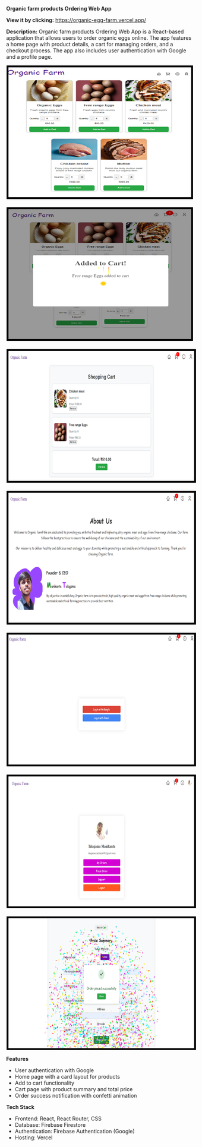 **Organic farm products Ordering Web App**

**View it by clicking:** https://organic-egg-farm.vercel.app/

**Description:**
Organic farm products Ordering Web App is a React-based application that allows users to order organic eggs online. The app features a home page with product details, a cart for managing orders, and a checkout process. The app also includes user authentication with Google and a profile page.

<div style="display: flex; flex-direction: row; flex-wrap: wrap; justify-content: space-around; gap: 20px;">
  <img src="./assets/Home.png" alt="Screenshot 1" width="500" height="350" style="border: 5px solid black;margin:1px;" />
  <img src="./assets/Home1.png" alt="Screenshot 2" width="500" height="350" style="border: 5px solid black;margin:1px;"" />
  <img src="./assets/Cart.png" alt="Screenshot 3" width="500" height="350" style="border: 5px solid black;margin:1px;"" />
  <img src="./assets/Aboutus.png" alt="Screenshot 4" width="500" height="350" style="border: 5px solid black;margin:1px;"" />
  <img src="./assets/login.png" alt="Screenshot 5" width="500" height="350" style="border: 5px solid black;margin:1px;"" />
  <img src="./assets/account.png" alt="Screenshot 5" width="500" height="350" style="border: 5px solid black;margin:1px;"" />
  <img src="./assets/order.png" alt="Screenshot 6" width="500" height="350" style="border: 5px solid black;margin:1px;"" />
</div>

**Features**

- User authentication with Google
- Home page with a card layout for products
- Add to cart functionality
- Cart page with product summary and total price
- Order success notification with confetti animation

**Tech Stack**

- Frontend: React, React Router, CSS
- Database: Firebase Firestore
- Authentication: Firebase Authentication (Google)
- Hosting: Vercel
